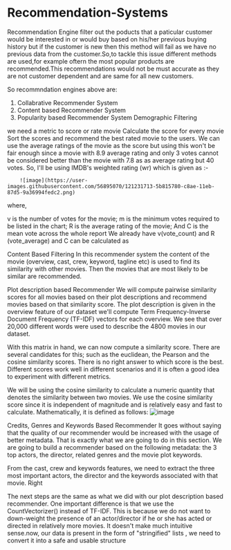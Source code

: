 # Recommendation-Systems
Recommendation Engine filter out the poducts that a paticular customer would be interested in or would buy based on his/her previous buying history but if the customer is new then this method will fail as we have no previous data from the customer.So,to tackle this issue different methods are used,for example oftern the most popular products are recommended.This recommendations would not be must accurate as they are not customer dependent and are same for all new customers.

So  recommndation engines above are:
1) Collabrative Recommender System
2) Content based Recommender System
3) Popularity based Recommender System
Demographic Filtering 

  we need a metric to score or rate movie
  Calculate the score for every movie
  Sort the scores and recommend the best rated movie to the users.
  We can use the average ratings of the movie as the score but using this won't be fair enough since a movie with 8.9 average rating and only 3 votes cannot be 
  considered better than the movie with 7.8 as as average rating but 40 votes. So, I'll be using IMDB's weighted rating (wr) which is given as :-
  
  
        ![image](https://user-images.githubusercontent.com/56895070/121231713-5b815780-c8ae-11eb-87d5-9a36994fedc2.png)  
   where,

  v is the number of votes for the movie;
  m is the minimum votes required to be listed in the chart;
  R is the average rating of the movie; And
  C is the mean vote across the whole report
  We already have v(vote_count) and R (vote_average) and C can be calculated as

Content Based Filtering
In this recommender system the content of the movie (overview, cast, crew, keyword, tagline etc) is used to find its similarity with other movies. Then the movies that are most likely to be similar are recommended.

  Plot description based Recommender
  We will compute pairwise similarity scores for all movies based on their plot descriptions and recommend movies based on that similarity score. The plot 
  description is given in the overview feature of our dataset
  we'll compute Term Frequency-Inverse Document Frequency (TF-IDF) vectors for each overview.
  We see that over 20,000 different words were used to describe the 4800 movies in our dataset.

  With this matrix in hand, we can now compute a similarity score. There are several candidates for this; such as the euclidean, the Pearson and the cosine 
  similarity scores. There is no right answer to which score is the best. Different scores work well in different scenarios and it is often a good idea to 
  experiment with different metrics.

  We will be using the cosine similarity to calculate a numeric quantity that denotes the similarity between two movies. We use the cosine similarity score since it 
  is independent of magnitude and is relatively easy and fast to calculate. Mathematically, it is defined as follows:
            ![image](https://user-images.githubusercontent.com/56895070/121231318-e6ae1d80-c8ad-11eb-8883-4b2f7406211e.png)
            
  Credits, Genres and Keywords Based Recommender
  It goes without saying that the quality of our recommender would be increased with the usage of better metadata. That is exactly what we are going to do in this 
  section. We are going to build a recommender based on the following metadata: the 3 top actors, the director, related genres and the movie plot keywords.

  From the cast, crew and keywords features, we need to extract the three most important actors, the director and the keywords associated with that movie. Right  
  
  The next steps are the same as what we did with our plot description based recommender. One important difference is that we use the CountVectorizer() instead of 
  TF-IDF. This is because we do not want to down-weight the presence of an actor/director if he or she has acted or directed in relatively more movies. It doesn't 
  make much intuitive sense.now, our data is present in the form of "stringified" lists , we need to convert it into a safe and usable structure

